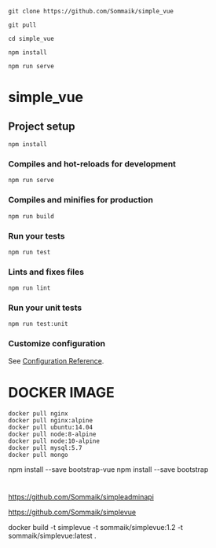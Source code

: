 ```
git clone https://github.com/Sommaik/simple_vue

git pull

cd simple_vue

npm install

npm run serve

```

# simple_vue

## Project setup

```
npm install
```

### Compiles and hot-reloads for development

```
npm run serve
```

### Compiles and minifies for production

```
npm run build
```

### Run your tests

```
npm run test
```

### Lints and fixes files

```
npm run lint
```

### Run your unit tests

```
npm run test:unit
```

### Customize configuration

See [Configuration Reference](https://cli.vuejs.org/config/).

# DOCKER IMAGE

```
docker pull nginx
docker pull nginx:alpine
docker pull ubuntu:14.04
docker pull node:8-alpine
docker pull node:10-alpine
docker pull mysql:5.7
docker pull mongo
```

npm install --save bootstrap-vue
npm install --save bootstrap

#

https://github.com/Sommaik/simpleadminapi

https://github.com/Sommaik/simplevue

docker build -t simplevue -t sommaik/simplevue:1.2 -t sommaik/simplevue:latest .
